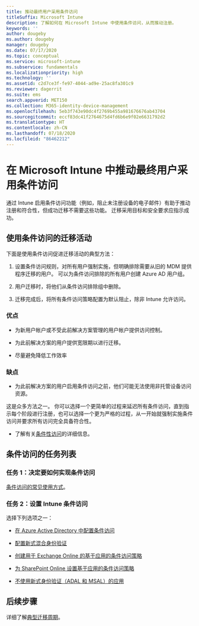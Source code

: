 ```yaml
---
title: 推动最终用户采用条件访问
titleSuffix: Microsoft Intune
description: 了解如何在 Microsoft Intune 中使用条件访问，从而推动注册。
keywords: ''
author: dougeby
ms.author: dougeby
manager: dougeby
ms.date: 07/17/2020
ms.topic: conceptual
ms.service: microsoft-intune
ms.subservice: fundamentals
ms.localizationpriority: high
ms.technology: ''
ms.assetid: c2d7ce3f-fe97-4044-ad9e-25ac8fa301c9
ms.reviewer: dagerrit
ms.suite: ems
search.appverid: MET150
ms.collection: M365-identity-device-management
ms.openlocfilehash: 5eb3f743e90dc4f2769b455a981676676ab43704
ms.sourcegitcommit: eccf83dc41f2764675d4fd6b6e9f02e6631792d2
ms.translationtype: HT
ms.contentlocale: zh-CN
ms.lasthandoff: 07/18/2020
ms.locfileid: "86462212"
---
```

# <a name="drive-end-user-adoption-with-conditional-access-in-microsoft-intune"></a>在 Microsoft Intune 中推动最终用户采用条件访问

通过 Intune 启用条件访问功能（例如，阻止未注册设备的电子邮件）有助于推动注册和符合性，但成功迁移不需要这些功能。 迁移采用目标和安全要求应指示成功。

## <a name="migration-campaign-with-conditional-access"></a>使用条件访问的迁移活动

下面是使用条件访问促进迁移活动的典型方法：

1. 设置条件访问规则，对所有用户强制实施，但明确排除需要从旧的 MDM 提供程序迁移的用户。 可以为条件访问排除的所有用户创建 Azure AD 用户组。

2. 用户迁移时，将他们从条件访问排除组中删除。

3. 迁移完成后，将所有条件访问策略配置为默认阻止，除非 Intune 允许访问。

### <a name="advantages"></a>优点

- 为新用户帐户或不受此前解决方案管理的用户帐户提供访问控制。

- 为此前解决方案的用户提供宽限期以进行迁移。

- 尽量避免降低工作效率

### <a name="disadvantages"></a>缺点

- 为此前解决方案的用户启用条件访问之前，他们可能无法使用非托管设备访问资源。


这是众多方法之一。 你可以选择一个更简单的过程来延迟所有条件访问，直到指示每个阶段进行注册，也可以选择一个更为严格的过程，从一开始就强制实施条件访问并要求所有访问完全具备符合性。

- 了解有关[条件性访问](../protect/conditional-access.md)的详细信息。

## <a name="task-list-for-conditional-access"></a>条件访问的任务列表

### <a name="task-1-decide-how-you-are-going-to-implement-conditional-access"></a>任务 1：决定要如何实现条件访问

[条件访问的常见使用方式](../protect/conditional-access-intune-common-ways-use.md)。

### <a name="task-2-set-up-intune-conditional-access"></a>任务 2：设置 Intune 条件访问

选择下列选项之一：

- [在 Azure Active Directory 中配置条件访问](https://docs.microsoft.com/azure/active-directory/active-directory-conditional-access-azure-portal)

- [配置新式混合身份验证](https://docs.microsoft.com/office365/enterprise/hybrid-modern-auth-overview)

- [创建用于 Exchange Online 的基于应用的条件访问策略](../protect/app-based-conditional-access-intune-create.md)

- [为 SharePoint Online 设置基于应用的条件访问策略](../protect/app-based-conditional-access-intune-create.md)

- [不使用新式身份验证（ADAL 和 MSAL）的应用](../protect/app-modern-authentication-block.md) 

## <a name="next-steps"></a>后续步骤

详细了解[典型迁移周期](migration-guide-cycle.md)。
